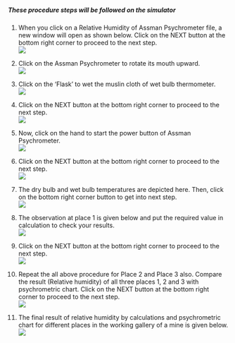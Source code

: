 ##### These procedure steps will be followed on the simulator

1. When you click on a Relative Humidity of Assman Psychrometer file, a new window will open as shown below. Click on the NEXT button at the bottom right corner to proceed to the next step.<br>
<img src="images/rh1.png"><br>

2. Click on the Assman Psychrometer to rotate its mouth upward. <br>
<img src="images/rh2.png"><br>

3. Click on the ‘Flask’ to wet the muslin cloth of wet bulb thermometer. <br>
<img src="images/rh3.png"><br>

4. Click on the NEXT button at the bottom right corner to proceed to the next step.<br>
<img src="images/rh4.png"><br>

5. Now, click on the hand to start the power button of Assman Psychrometer.<br>
<img src="images/rh5.png"><br>

6. Click on the NEXT button at the bottom right corner to proceed to the next step.<br>
<img src="images/rh6.png"><br>

7. The dry bulb and wet bulb temperatures are depicted here. Then, click on the bottom right corner button to get into next step.<br>
<img src="images/rh7.png"><br>

8. The observation at place 1 is given below and put the required value in calculation to check your results. <br>
<img src="images/rh8.png"><br>

9. Click on the NEXT button at the bottom right corner to proceed to the next step.<br>
<img src="images/rh9.png"><br>

10. Repeat the all above procedure for Place 2 and Place 3 also. Compare the result (Relative humidity) of all three places 1, 2 and 3 with psychrometric chart. Click on the NEXT button at the bottom right corner to proceed to the next step.<br>
<img src="images/rh10.png"><br>
 
11.	The final result of relative humidity by calculations and psychrometric chart for different places in the working gallery of a mine is given below.<br>
<img src="images/rh11.png"><br>
